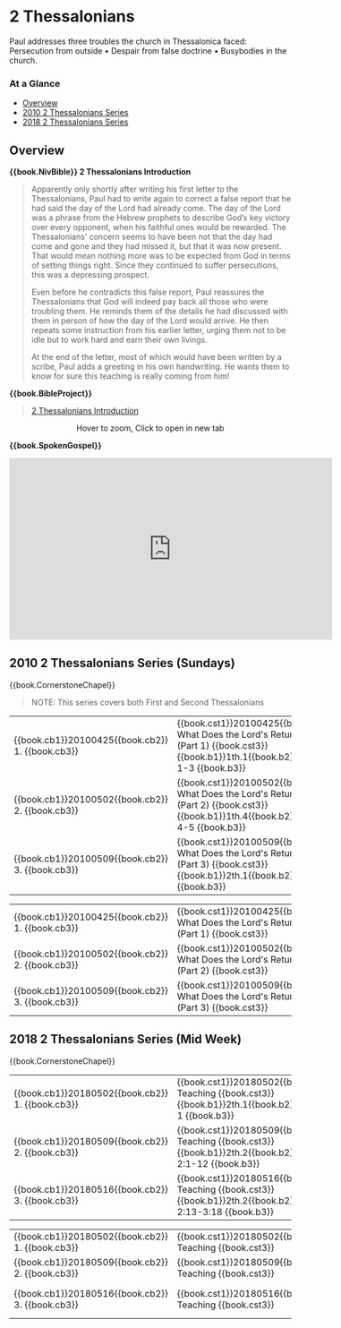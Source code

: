 # 2 Thessalonians

Paul addresses three troubles the church in Thessalonica faced:
Persecution from outside
&bull; Despair from false doctrine
&bull; Busybodies in the church.


### At a Glance

- [Overview](#overview)
- [2010 2 Thessalonians Series](#2010-2-thessalonians-series-sundays)
- [2018 2 Thessalonians Series](#2018-2-thessalonians-series-mid-week)


## Overview


**{{book.NivBible}} 2 Thessalonians Introduction**

> Apparently only shortly after writing his first letter to the
> Thessalonians, Paul had to write again to correct a false report that
> he had said the day of the Lord had already come. The day of the
> Lord was a phrase from the Hebrew prophets to describe God’s key
> victory over every opponent, when his faithful ones would be
> rewarded. The Thessalonians’ concern seems to have been not that the
> day had come and gone and they had missed it, but that it was now
> present. That would mean nothing more was to be expected from God in
> terms of setting things right. Since they continued to suffer
> persecutions, this was a depressing prospect.
> 
> Even before he contradicts this false report, Paul reassures the
> Thessalonians that God will indeed pay back all those who were
> troubling them. He reminds them of the details he had discussed with
> them in person of how the day of the Lord would arrive. He then
> repeats some instruction from his earlier letter, urging them not to
> be idle but to work hard and earn their own livings.
> 
> At the end of the letter, most of which would have been written by a
> scribe, Paul adds a greeting in his own handwriting. He wants them to
> know for sure this teaching is really coming from him!


**{{book.BibleProject}}**

> [2 Thessalonians Introduction](https://bibleproject.com/explore/video/2-thessalonians/)

<center>
  <figure>
    <div id="2Thessalonians_BP"></div>
    <figcaption>Hover to zoom, Click to open in new tab</figcaption>
  </figure>
</center>
<script>
  fw.addZoomableImage('2Thessalonians_BP', '2Thessalonians_BP.png', 75);
</script>

**{{book.SpokenGospel}}**

<p align="center">
  <iframe name="SpokenGospel2ThessVideo"
          id="SpokenGospel2ThessVideo"
          width="577"
          height="325"
          src="https://www.youtube.com/embed/Wb6Hhzl8Gyk"
          frameborder="0"
          allow="accelerometer; autoplay; encrypted-media; gyroscope; picture-in-picture"
          allowfullscreen></iframe>
</p>


## 2010 2 Thessalonians Series (Sundays)

{{book.CornerstoneChapel}}

> NOTE: This series covers both First and Second Thessalonians

<!-- MASTER: vertical layout for "cell phone" responsive show/hide -->
<div class="phone">
<table>

<tr><td> {{book.cb1}}20100425{{book.cb2}} 1. {{book.cb3}} </td><td> {{book.cst1}}20100425{{book.cst2}} What Does the Lord's Return Mean (Part 1) {{book.cst3}} <br/> {{book.b1}}1th.1{{book.b2}} 1 Thess 1-3 {{book.b3}} </td><td> 04/25/2010 <br/> {{book.csg1}}20100425.pdf{{book.csg2}} </td>
<tr><td> {{book.cb1}}20100502{{book.cb2}} 2. {{book.cb3}} </td><td> {{book.cst1}}20100502{{book.cst2}} What Does the Lord's Return Mean (Part 2) {{book.cst3}} <br/> {{book.b1}}1th.4{{book.b2}} 1 Thess 4-5 {{book.b3}} </td><td> 05/02/2010 <br/> {{book.csg1}}20100502.pdf{{book.csg2}} </td>
<tr><td> {{book.cb1}}20100509{{book.cb2}} 3. {{book.cb3}} </td><td> {{book.cst1}}20100509{{book.cst2}} What Does the Lord's Return Mean (Part 3) {{book.cst3}} <br/> {{book.b1}}2th.1{{book.b2}} 2 Thess     {{book.b3}} </td><td> 05/09/2010 <br/> {{book.csg1}}20100509.pdf{{book.csg2}} </td>

</table>
</div>

<!-- COPY: horizontal layout for "desktop/tablet" responsive show/hide (simply add 2 columns to header and replace TWO FROM <br/> TO </td><td> -->
<div class="desktop">
<table>

<tr><td> {{book.cb1}}20100425{{book.cb2}} 1. {{book.cb3}} </td><td> {{book.cst1}}20100425{{book.cst2}} What Does the Lord's Return Mean (Part 1) {{book.cst3}} </td><td> {{book.b1}}1th.1{{book.b2}} 1 Thess 1-3 {{book.b3}} </td><td> 04/25/2010 </td><td> {{book.csg1}}20100425.pdf{{book.csg2}} </td>
<tr><td> {{book.cb1}}20100502{{book.cb2}} 2. {{book.cb3}} </td><td> {{book.cst1}}20100502{{book.cst2}} What Does the Lord's Return Mean (Part 2) {{book.cst3}} </td><td> {{book.b1}}1th.4{{book.b2}} 1 Thess 4-5 {{book.b3}} </td><td> 05/02/2010 </td><td> {{book.csg1}}20100502.pdf{{book.csg2}} </td>
<tr><td> {{book.cb1}}20100509{{book.cb2}} 3. {{book.cb3}} </td><td> {{book.cst1}}20100509{{book.cst2}} What Does the Lord's Return Mean (Part 3) {{book.cst3}} </td><td> {{book.b1}}2th.1{{book.b2}} 2 Thess     {{book.b3}} </td><td> 05/09/2010 </td><td> {{book.csg1}}20100509.pdf{{book.csg2}} </td>

</table>
</div>


## 2018 2 Thessalonians Series (Mid Week)

{{book.CornerstoneChapel}}

<!-- MASTER: vertical layout for "cell phone" responsive show/hide -->
<div class="phone">
<table>

<tr><td> {{book.cb1}}20180502{{book.cb2}} 1. {{book.cb3}} </td><td> {{book.cst1}}20180502{{book.cst2}} Teaching {{book.cst3}} <br/> {{book.b1}}2th.1{{book.b2}} 2 Thess 1         {{book.b3}} </td><td> 05/02/2018 </td>
<tr><td> {{book.cb1}}20180509{{book.cb2}} 2. {{book.cb3}} </td><td> {{book.cst1}}20180509{{book.cst2}} Teaching {{book.cst3}} <br/> {{book.b1}}2th.2{{book.b2}} 2 Thess 2:1-12    {{book.b3}} </td><td> 05/09/2018 </td>
<tr><td> {{book.cb1}}20180516{{book.cb2}} 3. {{book.cb3}} </td><td> {{book.cst1}}20180516{{book.cst2}} Teaching {{book.cst3}} <br/> {{book.b1}}2th.2{{book.b2}} 2 Thess 2:13-3:18 {{book.b3}} </td><td> 05/16/2018 </td>

</table>
</div>

<!-- COPY: horizontal layout for "desktop/tablet" responsive show/hide (simply add 2 columns to header and replace TWO FROM <br/> TO </td><td> -->
<div class="desktop">
<table>

<tr><td> {{book.cb1}}20180502{{book.cb2}} 1. {{book.cb3}} </td><td> {{book.cst1}}20180502{{book.cst2}} Teaching {{book.cst3}} </td><td> {{book.b1}}2th.1{{book.b2}} 2 Thess 1         {{book.b3}} </td><td> 05/02/2018 </td>
<tr><td> {{book.cb1}}20180509{{book.cb2}} 2. {{book.cb3}} </td><td> {{book.cst1}}20180509{{book.cst2}} Teaching {{book.cst3}} </td><td> {{book.b1}}2th.2{{book.b2}} 2 Thess 2:1-12    {{book.b3}} </td><td> 05/09/2018 </td>
<tr><td> {{book.cb1}}20180516{{book.cb2}} 3. {{book.cb3}} </td><td> {{book.cst1}}20180516{{book.cst2}} Teaching {{book.cst3}} </td><td> {{book.b1}}2th.2{{book.b2}} 2 Thess 2:13-3:18 {{book.b3}} </td><td> 05/16/2018 </td>

</table>
</div>
